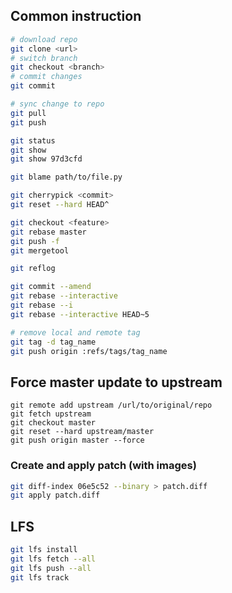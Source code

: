 ## Common instruction

```bash
# download repo
git clone <url>
# switch branch
git checkout <branch>
# commit changes
git commit

# sync change to repo
git pull
git push

git status
git show
git show 97d3cfd

git blame path/to/file.py

git cherrypick <commit>
git reset --hard HEAD^

git checkout <feature>
git rebase master
git push -f
git mergetool

git reflog

git commit --amend
git rebase --interactive
git rebase --i
git rebase --interactive HEAD~5

# remove local and remote tag
git tag -d tag_name
git push origin :refs/tags/tag_name
```

## Force master update to upstream

```
git remote add upstream /url/to/original/repo
git fetch upstream
git checkout master
git reset --hard upstream/master
git push origin master --force
```

### Create and apply patch (with images)

```bash
git diff-index 06e5c52 --binary > patch.diff
git apply patch.diff
```

## LFS

```bash
git lfs install
git lfs fetch --all
git lfs push --all
git lfs track
```

